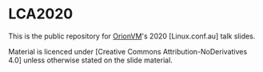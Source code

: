 # LCA2020

This is the public repository for [OrionVM]'s 2020 [Linux.conf.au] talk slides. 

Material is licenced under [Creative Commons Attribution-NoDerivatives 4.0] unless otherwise stated on the slide material.

[OrionVM]: http://www.orionvm.com/
[Linux.com.au]: https://linux.conf.au "Linux.conf.au conference website"
[Creative Commons Attribution-No-Derivatives]: https://creativecommons.org/licenses/by-nd/4.0/ "Creative Commons licence summary of CC BY-SA 4.0"

